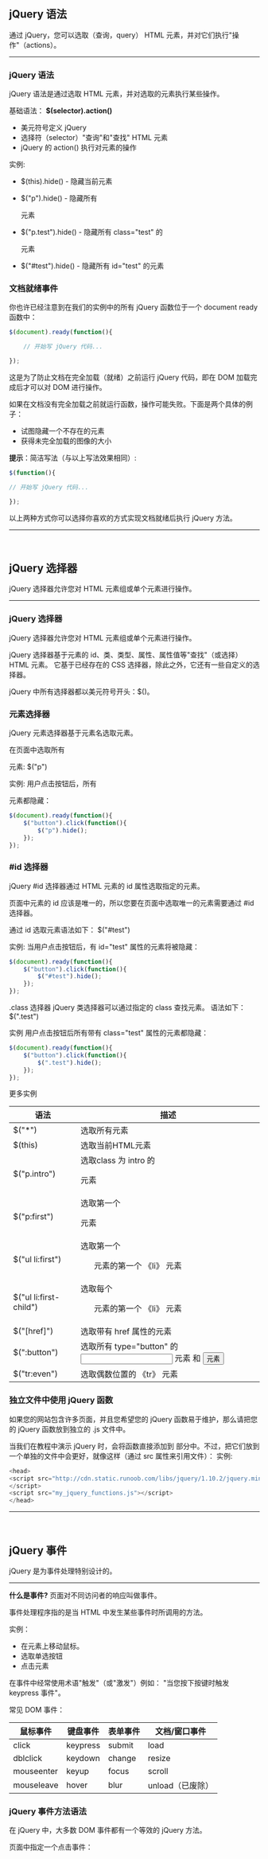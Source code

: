 ## jQuery 语法
通过 jQuery，您可以选取（查询，query） HTML 元素，并对它们执行"操作"（actions）。
***

### jQuery 语法
jQuery 语法是通过选取 HTML 元素，并对选取的元素执行某些操作。

基础语法： **$(selector).action()**

- 美元符号定义 jQuery
- 选择符（selector）"查询"和"查找" HTML 元素
- jQuery 的 action() 执行对元素的操作


实例:

- $(this).hide() - 隐藏当前元素

- $("p").hide() - 隐藏所有 <p> 元素

- $("p.test").hide() - 隐藏所有 class="test" 的 <p> 元素

- $("#test").hide() - 隐藏所有 id="test" 的元素


### 文档就绪事件
你也许已经注意到在我们的实例中的所有 jQuery 函数位于一个 document ready 函数中：
```javascript
$(document).ready(function(){

    // 开始写 jQuery 代码...

});
```
这是为了防止文档在完全加载（就绪）之前运行 jQuery 代码，即在 DOM 加载完成后才可以对 DOM 进行操作。

如果在文档没有完全加载之前就运行函数，操作可能失败。下面是两个具体的例子：

- 试图隐藏一个不存在的元素
- 获得未完全加载的图像的大小

**提示**：简洁写法（与以上写法效果相同）:
```javascript
$(function(){

// 开始写 jQuery 代码...

});
```
以上两种方式你可以选择你喜欢的方式实现文档就绪后执行 jQuery 方法。


***



<br>


## jQuery 选择器
jQuery 选择器允许您对 HTML 元素组或单个元素进行操作。
***

### jQuery 选择器
jQuery 选择器允许您对 HTML 元素组或单个元素进行操作。

jQuery 选择器基于元素的 id、类、类型、属性、属性值等"查找"（或选择）HTML 元素。 它基于已经存在的 CSS 选择器，除此之外，它还有一些自定义的选择器。

jQuery 中所有选择器都以美元符号开头：$()。


### 元素选择器
jQuery 元素选择器基于元素名选取元素。

在页面中选取所有 <p> 元素:
$("p")

实例:
用户点击按钮后，所有 <p> 元素都隐藏：
```javascript
$(document).ready(function(){
    $("button").click(function(){
        $("p").hide();
    });
});
```

### #id 选择器
jQuery #id 选择器通过 HTML 元素的 id 属性选取指定的元素。

页面中元素的 id 应该是唯一的，所以您要在页面中选取唯一的元素需要通过 #id 选择器。

通过 id 选取元素语法如下：
$("#test")

实例:
当用户点击按钮后，有 id="test" 属性的元素将被隐藏：
```javascript
$(document).ready(function(){
    $("button").click(function(){
        $("#test").hide();
    });
});
```

.class 选择器
jQuery 类选择器可以通过指定的 class 查找元素。
语法如下：
$(".test")

实例
用户点击按钮后所有带有 class="test" 属性的元素都隐藏：
```javascript
$(document).ready(function(){
    $("button").click(function(){
        $(".test").hide();
    });
});
```

更多实例


语法  |  描述
---|---
$("*")|选取所有元素
$(this)|选取当前HTML元素
$("p.intro")| 选取class 为 intro 的 <p> 元素
$("p:first")|选取第一个 <p> 元素
$("ul li:first")|选取第一个 <ul> 元素的第一个 《li》 元素
$("ul li:first-child")  | 选取每个 <ul> 元素的第一个 《li》 元素
$("[href]") | 选取带有 href 属性的元素
$(":button")  |  选取所有 type="button" 的 <input> 元素 和 <button> 元素
$("tr:even")  |  选取偶数位置的 《tr》 元素



### 独立文件中使用 jQuery 函数
如果您的网站包含许多页面，并且您希望您的 jQuery 函数易于维护，那么请把您的 jQuery 函数放到独立的 .js 文件中。

当我们在教程中演示 jQuery 时，会将函数直接添加到 <head> 部分中。不过，把它们放到一个单独的文件中会更好，就像这样（通过 src 属性来引用文件）：
实例:
```javascript
<head>
<script src="http://cdn.static.runoob.com/libs/jquery/1.10.2/jquery.min.js">
</script>
<script src="my_jquery_functions.js"></script>
</head>
```
***


<br>


## jQuery 事件
jQuery 是为事件处理特别设计的。
***

**什么是事件?**
页面对不同访问者的响应叫做事件。

事件处理程序指的是当 HTML 中发生某些事件时所调用的方法。

实例：
 - 在元素上移动鼠标。
 - 选取单选按钮
  - 点击元素

在事件中经常使用术语"触发"（或"激发"）例如： "当您按下按键时触发 keypress 事件"。

常见 DOM 事件：

鼠标事件  |  键盘事件 |  表单事件  |  文档/窗口事件
---|---|---|---
click  |  keypress  |  submit  |  load
dblclick  |  keydown  |  change  |  resize
mouseenter  |  keyup  |  focus  |  scroll
mouseleave  |  hover  |  blur  |  unload（已废除）


### jQuery 事件方法语法

在 jQuery 中，大多数 DOM 事件都有一个等效的 jQuery 方法。

页面中指定一个点击事件：
